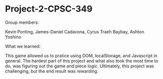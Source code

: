# Project-2-CPSC-349

Group members:

Kevin Ponting, James-Daniel Cadavona, Cyrus Traeh Baybay, Ashton Yoshino

What we learned:

This game allowed us to pratice using DOM, localStorage, and Javascript in general. The hardest part of this project and what also took the most time to do, was figuring out the game and piece logic. Ultimately, this project was challenging, but the end result was rewarding.
